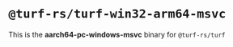 # `@turf-rs/turf-win32-arm64-msvc`

This is the **aarch64-pc-windows-msvc** binary for `@turf-rs/turf`
